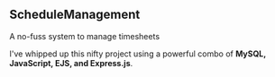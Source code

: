 ## ScheduleManagement

A no-fuss system to manage timesheets

I've whipped up this nifty project using a powerful combo of **MySQL, JavaScript, EJS, and Express.js**. 
